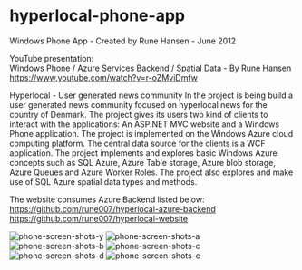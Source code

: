 # hyperlocal-phone-app

Windows Phone App - Created by Rune Hansen - June 2012

YouTube presentation:  
Windows Phone / Azure Services Backend / Spatial Data - By Rune Hansen  
https://www.youtube.com/watch?v=r-oZMviDmfw

Hyperlocal - User generated news community 
In the project is being build a user generated news community focused on hyperlocal news for the country of Denmark. The project gives its users two kind of clients to interact with the applications: An ASP.NET MVC website and a Windows Phone application. The project is implemented on the Windows Azure cloud computing platform. The central data source for the clients is a WCF application. The project implements and explores basic Windows Azure concepts such as SQL Azure, Azure Table storage, Azure blob storage, Azure Queues and Azure Worker Roles. The project also explores and make use of SQL Azure spatial data types and methods.

The website consumes Azure Backend listed below:  
https://github.com/rune007/hyperlocal-azure-backend  
https://github.com/rune007/hyperlocal-website

![phone-screen-shots-y](https://user-images.githubusercontent.com/5253939/158077729-a2e3b618-ed0e-4667-8d57-f9909a9a0328.png)
![phone-screen-shots-a](https://user-images.githubusercontent.com/5253939/158077770-76bcb58d-2eb4-498e-8b30-441455650b4f.png)
![phone-screen-shots-b](https://user-images.githubusercontent.com/5253939/158077773-32dd713e-9f5b-4fe6-a1e8-b3804cbdedfc.png)
![phone-screen-shots-c](https://user-images.githubusercontent.com/5253939/158077777-c2953b3e-1a0b-4ceb-8750-db9892e046ba.png)
![phone-screen-shots-d](https://user-images.githubusercontent.com/5253939/158077784-343cf0e3-106c-4c8a-9ffa-033cd5655841.png)
![phone-screen-shots-e](https://user-images.githubusercontent.com/5253939/158077787-76b7975a-4605-456d-9dd4-dcaded87101d.png)

